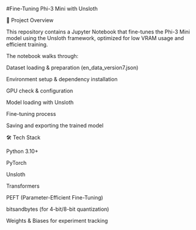#Fine-Tuning Phi-3 Mini with Unsloth

📌 Project Overview

This repository contains a Jupyter Notebook that fine-tunes the Phi-3 Mini model using the Unsloth framework, optimized for low VRAM usage and efficient training.

The notebook walks through:

Dataset loading & preparation (en_data_version7.json)

Environment setup & dependency installation

GPU check & configuration

Model loading with Unsloth

Fine-tuning process

Saving and exporting the trained model

🛠 Tech Stack

Python 3.10+

PyTorch

Unsloth

Transformers

PEFT (Parameter-Efficient Fine-Tuning)

bitsandbytes (for 4-bit/8-bit quantization)

 Weights & Biases for experiment tracking 
